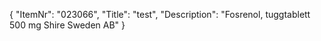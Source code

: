 {
  "ItemNr": "023066",
  "Title": "test",
  "Description": "Fosrenol, tuggtablett 500 mg Shire Sweden AB"
}